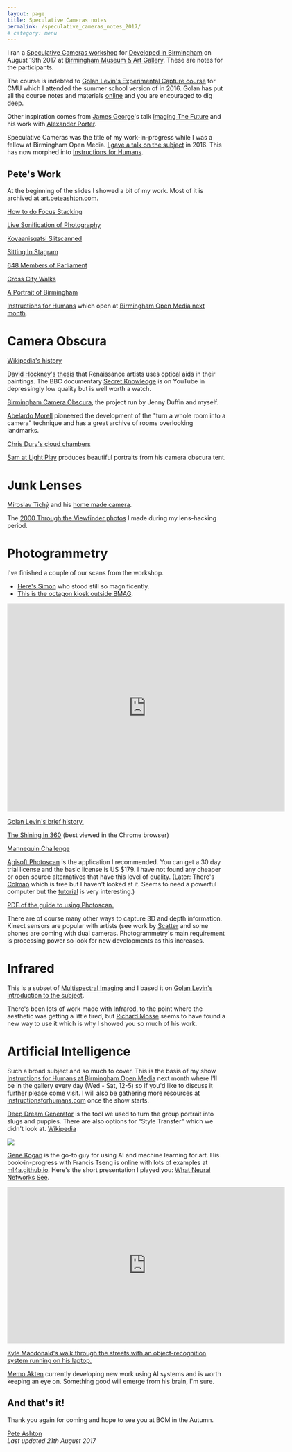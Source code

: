 ```yaml
---
layout: page
title: Speculative Cameras notes
permalink: /speculative_cameras_notes_2017/
# category: menu
---
```


I ran a [Speculative Cameras workshop](https://www.developedinbirmingham.com/programme/speculative-cameras-workshop/) for [Developed in Birmingham](https://www.developedinbirmingham.com) on August 19th 2017 at [Birmingham Museum & Art Gallery](http://www.birminghammuseums.org.uk/bmag). These are notes for the participants. 

The course is indebted to [Golan Levin's Experimental Capture course](https://github.com/golanlevin/ExperimentalCapture) for CMU which I attended the summer school version of in 2016. Golan has put all the course notes and materials [online](https://github.com/golanlevin/ExperimentalCapture) and you are encouraged to dig deep. 

Other inspiration comes from [James George](http://jamesgeorge.org)'s talk [Imaging The Future](https://vimeo.com/134973504) and his work with [Alexander Porter](http://alexanderporter.net).

Speculative Cameras was the title of my work-in-progress while I was a fellow at Birmingham Open Media. [I gave a talk on the subject](https://vimeo.com/159868781) in 2016. This has now morphed into [Instructions for Humans](http://art.peteashton.com/instructions-for-humans/). 

## Pete's Work

At the beginning of the slides I showed a bit of my work. Most of it is archived at [art.peteashton.com](http://art.peteashton.com). 

[How to do Focus Stacking](http://blog.peteashton.com/art/2017/01/03/stacking/)

[Live Sonification of Photography](http://art.peteashton.com/live-sonification-photography/) 

[Koyaanisqatsi Slitscanned](http://art.peteashton.com/koyaanisqatsi-slitscanned/)

[Sitting In Stagram](http://art.peteashton.com/sitting-in-stagram/)

[648 Members of Parliament](http://art.peteashton.com/648-MPs/)

[Cross City Walks](http://xcw.org.uk)

[A Portrait of Birmingham](http://art.peteashton.com/portrait-bham)

[Instructions for Humans](http://art.peteashton.com/instructions-for-humans/) which open at [Birmingham Open Media next month](http://www.bom.org.uk/event/instructions-for-humans/).

# Camera Obscura

[Wikipedia's history](https://en.wikipedia.org/wiki/Camera_obscura)

[David Hockney's thesis](https://en.wikipedia.org/wiki/Hockney–Falco_thesis) that Renaissance artists uses optical aids in their paintings. The BBC documentary [Secret Knowledge](https://www.youtube.com/watch?v=X97bhjx4EaI) is on YouTube in depressingly low quality but is well worth a watch. 

[Birmingham Camera Obscura](http://bhamobscura.com), the project run by Jenny Duffin and myself. 

[Abelardo Morell](http://www.abelardomorell.net/project/camera-obscura/) pioneered the development of the "turn a whole room into a camera" technique and has a great archive of rooms overlooking landmarks. 

[Chris Dury's cloud chambers](http://chrisdrury.co.uk)

[Sam at Light Play](https://light-play.org) produces beautiful portraits from his camera obscura tent. 

# Junk Lenses

[Miroslav Tichý](https://en.wikipedia.org/wiki/Miroslav_Tichý) and his [home made camera](http://tichyocean.com/artist/miroslav-tichy).  

The [2000 Through the Viewfinder photos](https://www.flickr.com/photos/peteashton/sets/72157594253244021) I made during my lens-hacking period. 

# Photogrammetry 

I've finished a couple of our scans from the workshop. 

- [Here's Simon](https://skfb.ly/6tnNU) who stood still so magnificently. 
- [This is the octagon kiosk outside BMAG](https://skfb.ly/6tnQH).

<div class="sketchfab-embed-wrapper"><iframe width="640" height="480" src="https://sketchfab.com/models/500e4061685e4ccaaa819765a3f2aff6/embed" frameborder="0" allowvr allowfullscreen mozallowfullscreen="true" webkitallowfullscreen="true" onmousewheel=""></iframe>
</div>

[Golan Levin's brief history.](https://github.com/golanlevin/ExperimentalCapture/blob/master/docs/Photogrammetry-and-3D-scanning.md)

[The Shining in 360](https://www.youtube.com/watch?v=AupAFblRwgY) (best viewed in the Chrome browser)

[Mannequin Challenge](http://prostheticknowledge.tumblr.com/post/153566351806/mannequinchallenge-structure-from-motion-a)

[Agisoft Photoscan](http://www.agisoft.com) is the application I recommended. You can get a 30 day trial license and the basic license is US $179. I have not found any cheaper or open source alternatives that have this level of quality. (Later: There's [Colmap](https://demuc.de/colmap/) which is free but I haven't looked at it. Seems to need a powerful computer but the [tutorial](https://www.youtube.com/watch?v=P-EC0DzeVEU) is very interesting.)

[PDF of the guide to using Photoscan.](https://github.com/golanlevin/ExperimentalCapture/blob/master/workshop/pdf/photogrammetry_from_video_with_photoscan.pdf)

There are of course many other ways to capture 3D and depth information. Kinect sensors are popular with artists (see work by [Scatter](http://scatter.nyc) and some phones are coming with dual cameras. Photogrammetry's main requirement is processing power so look for new developments as this increases. 

# Infrared

This is a subset of [Multispectral Imaging](https://en.wikipedia.org/wiki/Multispectral_image) and I based it on [Golan Levin's introduction to the subject](https://github.com/golanlevin/ExperimentalCapture/blob/master/docs/hyperspectral.md). 

There's been lots of work made with Infrared, to the point where the aesthetic was getting a little tired, but [Richard Mosse](http://www.richardmosse.com) seems to have found a new way to use it which is why I showed you so much of his work. 

# Artificial Intelligence

Such a broad subject and so much to cover. This is the basis of my show [Instructions for Humans at Birmingham Open Media](http://www.bom.org.uk/event/instructions-for-humans/) next month where I'll be in the gallery every day (Wed - Sat, 12-5) so if you'd like to discuss it further please come visit. I will also be gathering more resources at [instructionsforhumans.com](http://instructionsforhumans.com) once the show starts.

[Deep Dream Generator](https://deepdreamgenerator.com) is the tool we used to turn the group portrait into slugs and puppies. There are also options for "Style Transfer" which we didn't look at. [Wikipedia](https://en.wikipedia.org/wiki/DeepDream)

![](http://peteashton.com/images/dream_qviki86p1q0.jpg)

[Gene Kogan](http://genekogan.com) is the go-to guy for using AI and machine learning for art. His book-in-progress with Francis Tseng is online with lots of examples at [ml4a.github.io](http://ml4a.github.io). Here's the short presentation I played you: [What Neural Networks See](https://experiments.withgoogle.com/ai/what-neural-nets-see).

<iframe width="640" height="360" src="https://www.youtube-nocookie.com/embed/Gu0MkmynWkw?rel=0" frameborder="0" allowfullscreen></iframe>

[Kyle Macdonald's walk through the streets with an object-recognition system running on his laptop.](https://vimeo.com/146492001)  

[Memo Akten](http://www.memo.tv) currently developing new work using AI systems and is worth keeping an eye on. Something good will emerge from his brain, I'm sure. 

## And that's it! 

Thank you again for coming and hope to see you at BOM in the Autumn. 

[Pete Ashton](http://peteashton.com)   
*Last updated 21th August 2017*